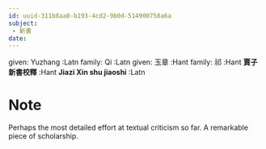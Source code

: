 ```yaml
---
id: uuid-311b8aa0-b193-4cd2-9b0d-514900758a6a
subject: 
 - 新書
date: 
---
```


given: Yuzhang :Latn
family: Qi :Latn
given: 玉章 :Hant
family: 祁 :Hant
**賈子新書校釋** :Hant
**Jiazi Xin shu jiaoshi** :Latn
# Note
Perhaps the most detailed effort at textual criticism so far.  A remarkable piece of scholarship.